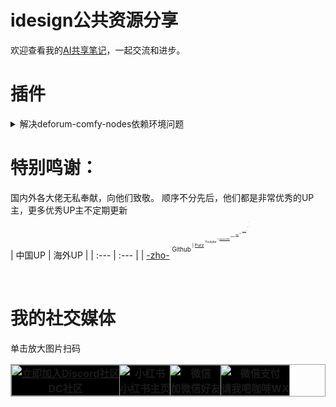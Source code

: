 # idesign公共资源分享
欢迎查看我的[AI共享笔记](https://idesigns.notion.site/275551b858cb474a908ce6d402639769?v=010feeeb5a1d4d55b98526fce9f2e180&pvs=4)，一起交流和进步。

# 插件

<details>
<summary>解决deforum-comfy-nodes依赖环境问题</summary>

- 将我的[requirements.txt](https://github.com/idesign2018/Meta_IDesign/blob/master/Plugins/deforum-comfy-nodes/requirements.txt) 文件替换到你本地相应位置即可。
- [更详细方法：](https://discord.gg/ArErrjXT53)进群找到该贴 > [关于deforum-comfy-nodes无法安装配置环境](https://discord.com/channels/1229997190877941913/1253606196359729172)

</details>


# 特别鸣谢：
国内外各大佬无私奉献，向他们致敬。
顺序不分先后，他们都是非常优秀的UP主，更多优秀UP主不定期更新
<br>
| 中国UP | 海外UP |
| :--- | :--- |
| [-zho-](https://github.com/ZHO-ZHO-ZHO) <sup><sup>Github<sup><sup> | [Purz](https://www.youtube.com/@PurzBeats) <sup><sup>Youtube<sup><sup> |
| [yuyou-dev](https://github.com/yuyou-dev) <sup><sup>Github<sup><sup> | [MDMZ](https://www.youtube.com/@MDMZ) <sup><sup>Youtube<sup><sup> |
| [有趣的80后程序员](https://github.com/amao2001) <sup><sup>Github<sup><sup> | []() <sup><sup><sup><sup> |
| [AI KSK](https://www.youtube.com/@AIKSK) <sup><sup>Youtube<sup><sup> | []() <sup><sup><sup><sup> |
| [杰克艾米立](https://www.youtube.com/@JackEllie) <sup><sup>Youtube<sup><sup>| []() <sup><sup><sup><sup> |


<br>

# 我的社交媒体
单击放大图片扫码
<table style="border: 1px solid #9FA0A0; border-collapse: collapse; width: auto;">
    <tr>
      <th style="border: 1px solid #9FA0A0; padding: 0; background-color: #000000; text-align: center; height: auto; width: auto;">
        <a href="https://discord.gg/ArErrjXT53" rel="noopener noreferrer">
          <img src="https://github.com/idesign2018/Meta_IDesign/blob/master/QRCode/Discord-2.jpg?raw=true" alt="立即加入Discord社区" style="display: block; margin: 0 auto; max-width: 100%;"></a>DC社区</th>
      <th style="border: 1px solid #9FA0A0; padding: 0; background-color: #000000; text-align: center; height: auto;">
      <a rel="noopener noreferrer">
          <img src="https://github.com/idesign2018/Meta_IDesign/blob/master/QRCode/xhs.jpg?raw=true" alt="小红书" style="display: block; margin: 0 auto; max-width: 100%;"></a>小红书主页</th>
        <th style="border: 1px solid #9FA0A0; padding: 0; background-color: #000000; text-align: center; height: auto; width: auto;">
        <a rel="noopener noreferrer">
          <img src="https://github.com/idesign2018/Meta_IDesign/blob/master/QRCode/WeChat.jpg?raw=true" alt="微信" style="display: block; margin: 0 auto; max-width: 100%;"></a>加微信好友</th>
      <th style="border: 1px solid #9FA0A0; padding: 0; background-color: #000000; text-align: center; height: auto;">
      <a rel="noopener noreferrer">
          <img src="https://github.com/idesign2018/Meta_IDesign/blob/master/QRCode/wxzf-2.jpg?raw=true" alt="微信支付" style="display: block; margin: 0 auto; max-width: 100%;"></a>请我喝咖啡WX</th>
    </tr>
</table>
